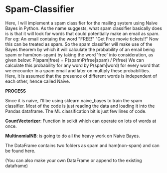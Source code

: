 # Spam-Classifier

Here, I will implement a spam classifier for the mailing system using Naive Bayes in Python.
As the name suggests, what spam classifier basically does is is that it will look for words that could potentially make an email as spam. For eg: An email containg the word "FREE!"
"Get Free movie tickets!!" Now this can be treated as spam.
So the spam classifier will make use of the Bayes theorem by which it will calculate the probability of an email being spam or ham(non-spam) by taking the word 'free' into consideration, as given below:
P(spam|free) = P(spam)P(free|spam) / P(free)
We can calculate this probability for any word by P(spam|word) for every word that we encounter in a spam email and later on multiply these probabilities.
Here, it is assumed that the presence of different words is independent of each other, hence called Naive.

**PROCESS**

Since it is naive, I'll be using sklearn.naive_bayes to train the spam classifier. Most of the code is just reading the data and loading it into the Pandas dataframe. The ML classification bit is just few lines of code.

**CountVectorizer**: Function in scikit which can operate on lots of words at once.

**MultinomialNB**: is going to do all the heavy work on Naive Bayes.

The DataFrame contains two folders as spam and ham(non-spam) and can be found here.

(You can also make your own DataFrame or append to the existing dataframe)

